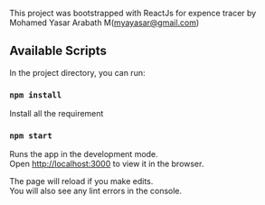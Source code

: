 This project was bootstrapped with ReactJs for expence tracer by Mohamed Yasar Arabath M(myayasar@gmail.com)

## Available Scripts

In the project directory, you can run:

### `npm install`

Install all the requirement

### `npm start`

Runs the app in the development mode.<br />
Open [http://localhost:3000](http://localhost:3000) to view it in the browser.

The page will reload if you make edits.<br />
You will also see any lint errors in the console.
